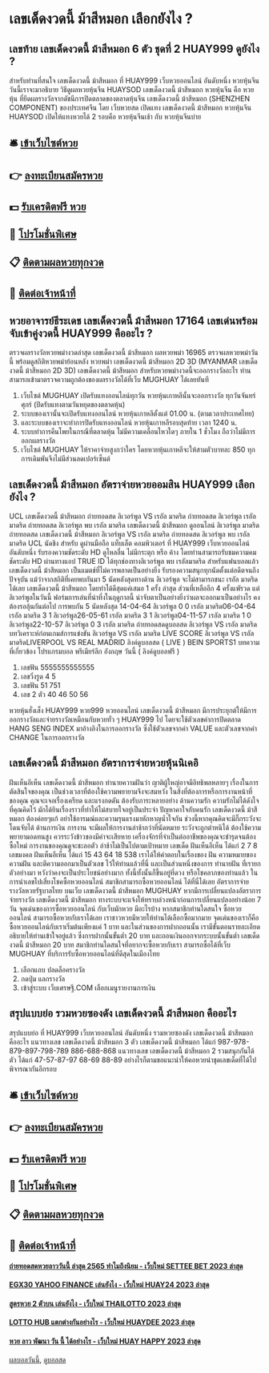 # เลขเด็ดงวดนี้ ม้าสีหมอก เลือกยังไง ?
## เลขท้าย เลขเด็ดงวดนี้ ม้าสีหมอก 6 ตัว ชุดที่ 2 HUAY999 ดูยังไง ?
สำหรับท่านที่สนใจ เลขเด็ดงวดนี้ ม้าสีหมอก ที่ HUAY999 เว็บหวยออนไลน์ อันดับหนึ่ง หวยหุ้นจีน วันนี้เราจะมาอธิบาย วิธีดูผลหวยหุ้นจีน HUAYSOD เลขเด็ดงวดนี้ ม้าสีหมอก หวยหุ้นจีน คือ หวยหุ้น ที่ยึดผลรางวัลจากดัชนีการปิดตลาดของตลาดหุ้นจีน เลขเด็ดงวดนี้ ม้าสีหมอก (SHENZHEN COMPONENT) ของประเทศจีน โดย เว็บหวยสด เปิดแทง เลขเด็ดงวดนี้ ม้าสีหมอก หวยหุ้นจีน HUAYSOD เปิดให้แทงหวยได้ 2 รอบคือ หวยหุ้นจีนเช้า กับ หวยหุ้นจีนบ่าย

## 🛎 [เข้าเว็บไซต์หวย](https://bit.ly/3BG5bNw)
## 👉 [ลงทะเบียนสมัครหวย](https://bit.ly/3BG5bNw)
## 💵 [รับเครดิตฟรี หวย](https://bit.ly/3C3mvgS)
## 👑 [โปรโมชั่นพิเศษ](https://bit.ly/3C3mvgS)
## 📋 [ติดตามผลหวยทุกงวด](https://bit.ly/3C3mvgS)
## 📱 [ติดต่อเจ้าหน้าที่](https://bit.ly/3C3mvgS)

## หวยอาจารย์ธีระเดช เลขเด็ดงวดนี้ ม้าสีหมอก 17164 เลขเด่นพร้อมจับเข้าคู่งวดนี้ HUAY999 คืออะไร ?
ตรวจผลรางวัลหวยพม่างวดล่าสุด เลขเด็ดงวดนี้ ม้าสีหมอก ผลหวยพม่า 16965 ตรวจผลหวยพม่าวันนี้ พร้อมดูสถิติหวยพม่าย้อนหลัง หวยพม่า เลขเด็ดงวดนี้ ม้าสีหมอก 2D 3D (MYANMAR เลขเด็ดงวดนี้ ม้าสีหมอก 2D 3D) เลขเด็ดงวดนี้ ม้าสีหมอก สำหรับหวยพม่างวดนี้จะออกรางวัลอะไร ท่านสามารถเข้ามาตรวจความถูกต้องของผลรางวัลได้ที่เว็บ MUGHUAY ได้เลยทันที
1. เว็บไซต์ MUGHUAY เปิดรับแทงออนไลน์ทุกวัน หวยหุ้นเกาหลีนั้นจะออกรางวัล ทุกวันจันทร์ ศุกร์ (ปิดรับแทงตามวันหยุดของตลาดหุ้น)
2. ระบบของเรานั้นจะเปิดรับแทงออนไลน์ หวยหุ้นเกาหลีตั้งแต่ 01.00 น. (ตามเวลาประเทศไทย)
3. และระบบของเราจะทำการปิดรับแทงออนไลน์ หวยหุ้นเกาหลีรอบสุดท้าย เวลา 1240 น.
4. ระบบทำการคืนโพยในกรณีที่ตลาดหุ้น ไม่มีความเคลื่อนไหวใดๆ ภายใน 1 ชั่วโมง ถือว่าไม่มีการออกผลรางวัล
5. เว็บไซต์ MUGHUAY ให้ราคาจ่ายสูงกว่าใคร โดยหวยหุ้นเกาหลีจะให้สามตัวบาทละ 850 ทุกการเดิมพันจึงไม่มีส่วนลดเปอร์เซ็นต์

## เลขเด็ดงวดนี้ ม้าสีหมอก อัตราจ่ายหวยออมสิน HUAY999 เลือกยังไง ?
UCL เลขเด็ดงวดนี้ ม้าสีหมอก ถ่ายทอดสด ลิเวอร์พูล VS เรอัล มาดริด ถ่ายทอดสด ลิเวอร์พูล เรอัล มาดริด ถ่ายทอดสด ลิเวอร์พูล พบ เรอัล มาดริด เลขเด็ดงวดนี้ ม้าสีหมอก ดูออนไลน์ ลิเวอร์พูล มาดริด
ถ่ายทอดสด เลขเด็ดงวดนี้ ม้าสีหมอก ลิเวอร์พูล VS เรอัล มาดริด
ถ่ายทอดสด ลิเวอร์พูล พบ เรอัล มาดริด UCL นัดชิง สำหรับ ดูผ่านมือถือ แท็บเล็ต คอมพิวเตอร์ ที่ HUAY999 เว็บหวยออนไลน์ อันดับหนึ่ง รับรองความชัดระดับ HD ดูไหลลื่น ไม่มีกระตุก หรือ ค้าง โดยท่านสามารถรับชมความคมชัดระดับ HD ผ่านทางแอป TRUE ID ได้ทุกช่องทางลิเวอร์พูล พบ เรอัลมาดริด สำหรับแฟนบอลแล้ว เลขเด็ดงวดนี้ ม้าสีหมอก เป็นแมตช์ที่ไม่ควรพลาดเป็นอย่างยิ่ง รับรองความสนุกทุกนัดตั้งแต่อดีตจนถึงปัจจุบัน แม้ว่าจากสถิติที่เคยพบกันมา 5 นัดหลังสุดทางด้าน ลิเวอร์พูล จะไม่สามารถชนะ เรอัล มาดริด ได้เลย เลขเด็ดงวดนี้ ม้าสีหมอก โดยทำได้ดีสุดแค่เสมอ 1 ครั้ง ล่าสุด ส่วนที่เหลืออีก 4 ครั้งแพัรวด แต่ลิเวอร์พูลในวันนี้ ฟอร์มการเล่นที่น่าทึ่งในฤดูกาลนี้ น่าจับตาเป็นอย่างยิ่งว่าผลจะออกมาเป็นอย่างไร คงต้องรอลุ้นกันต่อไป
การพบกัน 5 นัดหลังสุด
14-04-64 ลิเวอร์พูล 0 0 เรอัล มาดริด06-04-64 เรอัล มาดริด 3 1 ลิเวอร์พูล26-05-61 เรอัล มาดริด 3 1 ลิเวอร์พูล04-11-57 เรอัล มาดริด 1 0 ลิเวอร์พูล22-10-57 ลิเวอร์พูล 0 3 เรอัล มาดริด
ถ่ายทอดสดดูบอลสด ลิเวอร์พูล VS เรอัล มาดริด
บทวิเคราะห์ก่อนเกมส์การแข่งขัน ลิเวอร์พูล VS เรอัล มาดริด
LIVE SCORE ลิเวอร์พูล VS เรอัล มาดริดLIVERPOOL VS REAL MADRID
ลิงค์ดูบอลสด ( LIVE )
 BEIN SPORTS1 
บทความที่เกี่ยวข้อง
โปรแกรมบอล พรีเมียร์ลีก อังกฤษ วันนี้ ( ลิงค์ดูบอลฟรี )
1. เลขฟัน 5555555555555
2. เลขวิ่งรูด 4 5
3. เลขฟัน 51 751
4. เลข 2 ตัว 40 46 50 56

หวยหุ้นฮั่งเส็ง HUAY999 หวย999 หวยออนไลน์ เลขเด็ดงวดนี้ ม้าสีหมอก มีการประยุกต์ให้มีการออกรางวัลและจ่ายรางวัลเหมือนกับหวยทั่ว ๆ HUAY999 ไป โดยจะใช้ตัวเลขค่าการปิดตลาด HANG SENG INDEX มาอ้างอิงในการออกรางวัล ซึ่งใช้ตัวเลขจากค่า VALUE และตัวเลขจากค่า CHANGE ในการออกรางวัล

## เลขเด็ดงวดนี้ ม้าสีหมอก อัตราการจ่ายหวยหุ้นนิเคอิ
ฝันเห็นอีเห็น เลขเด็ดงวดนี้ ม้าสีหมอก ทำนายความฝันว่า ญาติผู้ใหญ่อาจมีอิทธิพลหลายๆ เรื่องในการตัดสินใจของคุณ เป็นช่วงเวลาที่ต้องใช้ความพยายามจึงจะสมหวัง ในสิ่งที่ต้องการหรือการงานหน้าที่ของคุณ คุณจะเจอเรื่องเครียด และแรงกดดัน ต้องรับภาระหลายอย่าง
ด้านความรัก ความรักไม่ได้ดังใจที่คุณคิดไว้ มักได้ยินเรื่องราวที่ทำให้ไม่สบายใจอยู่เป็นประจำ ปัญหาคาใจกับคนรัก เลขเด็ดงวดนี้ ม้าสีหมอก ต้องค่อยๆแก้ อย่าใช้อารมณ์และความรุนแรงมาหักหาญน้ำใจกัน ช่วงนี้หากคุณคิดจะมีกิ๊กระวังจะโดนจับได้
ด้านการเงิน การงาน จะมีผลให้การงานล่าช้ากว่าที่นัดหมาย ระวังจะถูกตำหนิได้ ต้องใช้ความพยายามอดทนสูง ควรระวังข้าวของมีค่าจะเสียหาย เครื่องจักรที่จำเป็นต่ออาชีพของคุณจะชำรุดจนต้องซื้อใหม่ การงานของคุณดูจะชะลอตัว ล่าช้าไม่เป็นไปตามเป้าหมาย
เลขเด็ด ฝันเห็นอีเห็น ได้แก่ 2 7 8
เลขมงคล ฝันเห็นอีเห็น ได้แก่ 15 43 64 18 538
เราได้ให้คำตอบในเรื่องของ ฝัน ความหมายของความฝัน และตีความออกมาเป็นตัวเลข ไว้ให้ท่านแล้วที่นี่ และเป็นส่วนหนึ่งของการ ทำนายฝัน ที่เรายกตัวอย่างมา หวังว่าคงจะเป็นประโยชน์อย่างมาก ทั้งนี้ทั้งนั้นก็ขึ้นอยู่ที่ดวง หรือโชคลาภของท่านแล้ว ในการนำเลขไปเสี่ยงโชคซื้อหวยออนไลน์
สมาชิกสามารถซื้อหวยออนไลน์ ได้ที่นี่ได้เลย
อัตราการจ่ายรางวัลหวยรัฐบาลไทย บนเว็บ เลขเด็ดงวดนี้ ม้าสีหมอก MUGHUAY
หากมีการเปลี่ยนแปลงอัตราการจ่ายรางวัล เลขเด็ดงวดนี้ ม้าสีหมอก ทางระบบจะแจ้งให้ทราบล่วงหน้าก่อนการเปลี่ยนแปลงอย่างน้อย 7 วัน
จุดเด่นของการซื้อหวยออนไลน์ กับเว็บมักหวย มีอะไรบ้าง
หากสมาชิกท่านใดสนใจ ซื้อหวยออนไลน์ สามารถซื้อหวยกับเราได้เลย เราชาวหวยมีหวยให้ท่านได้เลือกซื้อมากมาย จุดเด่นของเราก็คือ ซื้อหวยออนไลน์กับเราเริ่มต้นเพียงแค่ 1 บาท และในส่วนของการฝากถอนนั้น เรามีขั้นตอนรายละเอียดอธิบายให้ท่านเข้าใจอยู่แล้ว ซึ่งการฝากนั้นขั้นต่ำ 20 บาท และถอนเงินออกจากระบบนั้นขั้นต่ำ เลขเด็ดงวดนี้ ม้าสีหมอก 20 บาท สมาชิกท่านใดสนใจที่อยากจะซื้อหวยกับเรา สามารถซื้อได้ที่เว็บ MUGHUAY ที่บริการรับซื้อหวยออนไลน์ที่ดีสุดในเมืองไทย
1. เลือกแถบ ปลดล็อครางวัล
2. กดปุ่ม แลกรางวัล
3. เข้าสู่ระบบ เว็บเศรษฐี.COM เลือกเมนูรายงานการเงิน

## สรุปแบบย่อ รวมหวยซองดัง เลขเด็ดงวดนี้ ม้าสีหมอก คืออะไร
สรุปแบบย่อ ที่ HUAY999 เว็บหวยออนไลน์ อันดับหนึ่ง รวมหวยซองดัง เลขเด็ดงวดนี้ ม้าสีหมอก คืออะไร แนวทางเลข เลขเด็ดงวดนี้ ม้าสีหมอก 3 ตัว เลขเด็ดงวดนี้ ม้าสีหมอก ได้แก่
987-978-879-897-798-789
886-688-868
แนวทางเลข เลขเด็ดงวดนี้ ม้าสีหมอก 2 รวมสนุกกันได้ ตัว ได้แก่
47-57-87-97
68-69
88-89
อย่างไรก็ตามขอแนะนำให้คอหวยนำชุดเลขเด็ดที่ได้ไปพิจารณากันอีกรอบ

## 🛎 [เข้าเว็บไซต์หวย](https://bit.ly/3BG5bNw)
## 👉 [ลงทะเบียนสมัครหวย](https://bit.ly/3BG5bNw)
## 💵 [รับเครดิตฟรี หวย](https://bit.ly/3C3mvgS)
## 👑 [โปรโมชั่นพิเศษ](https://bit.ly/3C3mvgS)
## 📋 [ติดตามผลหวยทุกงวด](https://bit.ly/3C3mvgS)
## 📱 [ติดต่อเจ้าหน้าที่](https://bit.ly/3C3mvgS)

#### [ถ่ายทอดสดหวยลาววันนี้ ล่าสุด 2565 ทำไมถึงนิยม - เว็บใหม่ SETTEE BET 2023 ล่าสุด](https://atom.io/themes/ถ่ายทอดสดหวยลาววันนี้%20ล่าสุด%202565%20ทำไมถึงนิยม%20-%20เว็บใหม่%20settee%20bet%202023%20ล่าสุด)
#### [EGX30 YAHOO FINANCE เล่นยังไง - เว็บใหม่ HUAY24 2023 ล่าสุด](https://atom.io/themes/egx30%20yahoo%20finance%20เล่นยังไง%20-%20เว็บใหม่%20huay24%202023%20ล่าสุด)
#### [สูตรหวย 2 ตัวบน เล่นยังไง - เว็บใหม่ THAILOTTO 2023 ล่าสุด](https://atom.io/themes/สูตรหวย%202%20ตัวบน%20เล่นยังไง%20-%20เว็บใหม่%20thailotto%202023%20ล่าสุด)
#### [LOTTO HUB แตกต่างกันอย่างไร - เว็บใหม่ HUAYDEE 2023 ล่าสุด](https://atom.io/themes/lotto%20hub%20แตกต่างกันอย่างไร%20-%20เว็บใหม่%20huaydee%202023%20ล่าสุด)
#### [หวย ลาว พัฒนา วัน นี้ ได้อย่างไร - เว็บใหม่ HUAY HAPPY 2023 ล่าสุด](https://atom.io/themes/หวย%20ลาว%20พัฒนา%20วัน%20นี้%20ได้อย่างไร%20-%20เว็บใหม่%20huay%20happy%202023%20ล่าสุด)

[ผลบอลวันนี้](https://siamsport.tv "ผลบอลวันนี้"), [ดูบอลสด](https://siamsport.tv/ดูบอลสด "ดูบอลสด")